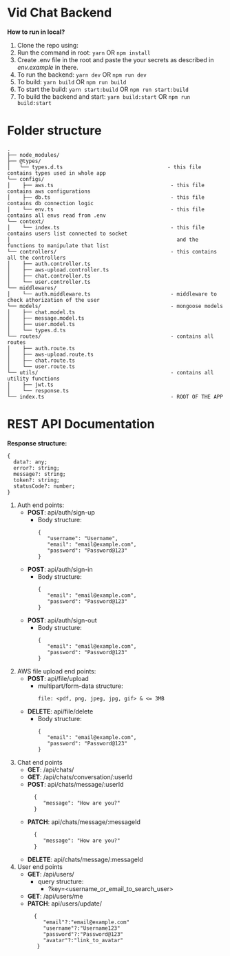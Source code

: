 # Vid Chat Backend

**How to run in local?**

1. Clone the repo using:
2. Run the command in root:  `yarn` OR `npm install`
3. Create .env file in the root and paste the your secrets as described in *env.example* in there.
4. To run the backend: `yarn dev` OR `npm run dev`
5. To build: `yarn build` OR `npm run build`
6. To start the build: `yarn start:build` OR `npm run start:build`
7. To build the backend and start: `yarn build:start` OR `npm run build:start`


# Folder structure
```
.
├── node_modules/
├── @types/
│   └── types.d.ts                                  - this file contains types used in whole app
└── configs/
│    ├── aws.ts                                      - this file contains aws configurations
│    ├── db.ts                                       - this file contains db connection logic
│    └── env.ts                                      - this file contains all envs read from .env
└── context/
│    └── index.ts                                    - this file contains users list connected to socket
│                                                      and the functions to manipulate that list
└── controllers/                                     - this contains all the controllers
│    ├── auth.controller.ts
│    ├── aws-upload.controller.ts
│    ├── chat.controller.ts
│    └── user.controller.ts
└── middlewares/
│    └── auth.middleware.ts                          - middleware to check athorization of the user
└── models/                                          - mongoose models
│    ├── chat.model.ts
│    ├── message.model.ts
│    ├── user.model.ts
│    └── types.d.ts
└── routes/                                          - contains all routes
│    ├── auth.route.ts
│    ├── aws-upload.route.ts
│    ├── chat.route.ts
│    └── user.route.ts
└── utils/                                           - contains all utility functions
│    ├── jwt.ts
│    └── response.ts
└── index.ts                                         - ROOT OF THE APP
```

# REST API Documentation

**Response structure:**
```
{
  data?: any;
  error?: string;
  message?: string;
  token?: string;
  statusCode?: number;
}
```

1. Auth end points:
   - **POST**: api/auth/sign-up
     - Body structure:
       ```
       {
          "username": "Username",
          "email": "email@example.com",
          "password": "Password@123"
       }
       ```
   - **POST**: api/auth/sign-in
     - Body structure:
       ```
       {
          "email": "email@example.com",
          "password": "Password@123"
       }
       ```
   - **POST**: api/auth/sign-out
     - Body structure:
       ```
       {
          "email": "email@example.com",
          "password": "Password@123"
       }
       ```
2. AWS file upload end points:
   - **POST**: api/file/upload
     - multipart/form-data structure:
       ```
       file: <pdf, png, jpeg, jpg, gif> & <= 3MB
       ```
   - **DELETE**: api/file/delete
     - Body structure:
       ```
       {
          "email": "email@example.com",
          "password": "Password@123"
       }
       ```
3. Chat end points
   - **GET**: /api/chats/
   - **GET**: /api/chats/conversation/:userId
   - **POST**: api/chats/message/:userId
     ```
       {
          "message": "How are you?"
       }
     ```
   - **PATCH**: api/chats/message/:messageId
     ```
       {
          "message": "How are you?"
       }
     ```
   - **DELETE**: api/chats/message/:messageId
4. User end points
   - **GET**: /api/users/
     - query structure:
         -  ?key=<username_or_email_to_search_user>
   - **GET**: /api/users/me
   - **PATCH**: api/users/update/
     ```
       {
          "email"?:"email@example.com"
          "username"?:"Username123"
          "password"?:"Password@123"
          "avatar"?:"link_to_avatar"
        }
     ```
